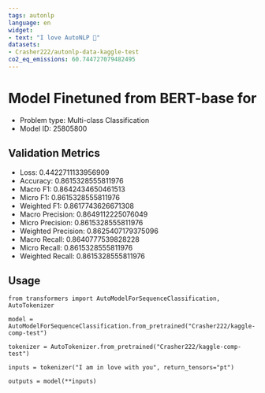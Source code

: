 ```yaml
---
tags: autonlp
language: en
widget:
- text: "I love AutoNLP 🤗"
datasets:
- Crasher222/autonlp-data-kaggle-test
co2_eq_emissions: 60.744727079482495
---
```


# Model Finetuned from BERT-base for

- Problem type: Multi-class Classification
- Model ID: 25805800

## Validation Metrics

- Loss: 0.4422711133956909
- Accuracy: 0.8615328555811976
- Macro F1: 0.8642434650461513
- Micro F1: 0.8615328555811976
- Weighted F1: 0.8617743626671308
- Macro Precision: 0.8649112225076049
- Micro Precision: 0.8615328555811976
- Weighted Precision: 0.8625407179375096
- Macro Recall: 0.8640777539828228
- Micro Recall: 0.8615328555811976
- Weighted Recall: 0.8615328555811976


## Usage

```
from transformers import AutoModelForSequenceClassification, AutoTokenizer

model = AutoModelForSequenceClassification.from_pretrained("Crasher222/kaggle-comp-test")

tokenizer = AutoTokenizer.from_pretrained("Crasher222/kaggle-comp-test")

inputs = tokenizer("I am in love with you", return_tensors="pt")

outputs = model(**inputs)
```